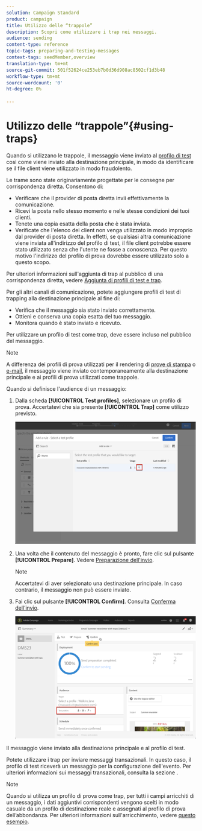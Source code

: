 ```yaml
---
solution: Campaign Standard
product: campaign
title: Utilizzo delle “trappole”
description: Scopri come utilizzare i trap nei messaggi.
audience: sending
content-type: reference
topic-tags: preparing-and-testing-messages
context-tags: seedMember,overview
translation-type: tm+mt
source-git-commit: 501f52624ce253eb7b0d36d908ac8502cf1d3b48
workflow-type: tm+mt
source-wordcount: '0'
ht-degree: 0%

---
```



# Utilizzo delle “trappole”{#using-traps}

Quando si utilizzano le trappole, il messaggio viene inviato al [profilo di test](../../audiences/using/managing-test-profiles.md) così come viene inviato alla destinazione principale, in modo da identificare se il file client viene utilizzato in modo fraudolento.

Le trame sono state originariamente progettate per le consegne per corrispondenza diretta. Consentono di:

* Verificare che il provider di posta diretta invii effettivamente la comunicazione.
* Ricevi la posta nello stesso momento e nelle stesse condizioni dei tuoi clienti.
* Tenete una copia esatta della posta che è stata inviata.
* Verificate che l&#39;elenco dei client non venga utilizzato in modo improprio dal provider di posta diretta. In effetti, se qualsiasi altra comunicazione viene inviata all&#39;indirizzo del profilo di test, il file client potrebbe essere stato utilizzato senza che l&#39;utente ne fosse a conoscenza. Per questo motivo l&#39;indirizzo del profilo di prova dovrebbe essere utilizzato solo a questo scopo.

Per ulteriori informazioni sull&#39;aggiunta di trap al pubblico di una corrispondenza diretta, vedere [Aggiunta di profili di test e trap](../../channels/using/defining-the-direct-mail-audience.md#adding-test-and-trap-profiles).

Per gli altri canali di comunicazione, potete aggiungere profili di test di trapping alla destinazione principale al fine di:

* Verifica che il messaggio sia stato inviato correttamente.
* Ottieni e conserva una copia esatta del tuo messaggio.
* Monitora quando è stato inviato e ricevuto.

Per utilizzare un profilo di test come trap, deve essere incluso nel pubblico del messaggio.

>[!NOTE]
>
>A differenza dei profili di prova utilizzati per il rendering di [prove di stampa](../../sending/using/sending-proofs.md) o [e-mail](../../sending/using/email-rendering.md), il messaggio viene inviato contemporaneamente alla destinazione principale e ai profili di prova utilizzati come trappole.

Quando si definisce l&#39;audience di un messaggio:

1. Dalla scheda **[!UICONTROL Test profiles]**, selezionare un profilo di prova. Accertatevi che sia presente **[!UICONTROL Trap]** come utilizzo previsto.

   ![](assets/trap_select.png)

1. Una volta che il contenuto del messaggio è pronto, fare clic sul pulsante **[!UICONTROL Prepare]**. Vedere [Preparazione dell&#39;invio](../../sending/using/preparing-the-send.md).
   >[!NOTE]
   >
   >Accertatevi di aver selezionato una destinazione principale. In caso contrario, il messaggio non può essere inviato.

1. Fai clic sul pulsante **[!UICONTROL Confirm]**. Consulta [Conferma dell’invio](../../sending/using/confirming-the-send.md).

   ![](assets/trap_confirm.png)

Il messaggio viene inviato alla destinazione principale e al profilo di test.

Potete utilizzare i trap per inviare messaggi transazionali. In questo caso, il profilo di test riceverà un messaggio per la configurazione dell&#39;evento. Per ulteriori informazioni sui messaggi transazionali, consulta la sezione [](../../channels/using/getting-started-with-transactional-msg.md).

>[!NOTE]
>
>Quando si utilizza un profilo di prova come trap, per tutti i campi arricchiti di un messaggio, i dati aggiuntivi corrispondenti vengono scelti in modo casuale da un profilo di destinazione reale e assegnati al profilo di prova dell’abbondanza. Per ulteriori informazioni sull&#39;arricchimento, vedere [questo esempio](../../automating/using/enriching-profile-data-file.md).
